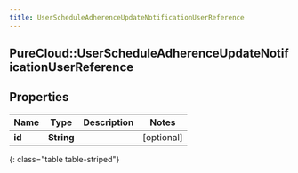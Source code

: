 ```yaml
---
title: UserScheduleAdherenceUpdateNotificationUserReference
---
```

## PureCloud::UserScheduleAdherenceUpdateNotificationUserReference

## Properties

|Name | Type | Description | Notes|
|------------ | ------------- | ------------- | -------------|
| **id** | **String** |  | [optional] |
{: class="table table-striped"}


